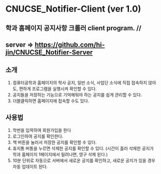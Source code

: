 CNUCSE_Notifier-Client (ver 1.0)
================================
학과 홈페이지 공지사항 크롤러 client program. // 
-----------------------------------------
server => https://github.com/hi-jin/CNUCSE_Notifier-Server
----------------------------------------------------------

## 소개
1. 컴퓨터공학과 홈페이지의 학사 공지, 일반 소식, 사업단 소식에 직접 접속하지 않아도, 편하게 프로그램을 실행시켜 확인할 수 있다.
2. 공지들을 저장하는 기능으로 기억해둬야 하는 공지를 쉽게 관리할 수 있다.
3. 더블클릭하면 홈페이지에 접속할 수도 있다.

## 사용법
1. 학번을 입력하여 회원가입을 한다
2. 로그인하여 공지를 확인한다.
3. 책 버튼을 눌러서 저장한 공지를 확인할 수 있다.
4. 휴지통 버틍을 누르면 삭제한 공지를 확인할 수 있다. (시간이 흘러 삭제한 공지가 학과 홈페이지 1페이지에서 밀려나면, 영구 삭제 된다.)
5. 10분 단위로 자동으로 서버에서 새로운 공지를 확인하고, 새로운 공지가 있을 경우 자동 업데이트 된다.
